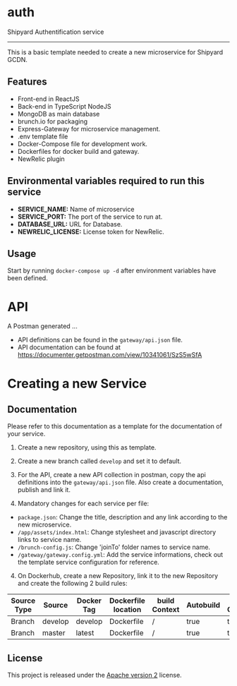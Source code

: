 # auth
Shipyard Authentification service

---

This is a basic template needed to create a new microservice for Shipyard GCDN.

## Features

- Front-end in ReactJS
- Back-end in TypeScript NodeJS
- MongoDB as main database
- brunch.io for packaging
- Express-Gateway for microservice management.
- .env template file
- Docker-Compose file for development work.
- Dockerfiles for docker build and gateway.
- NewRelic plugin

## Environmental variables required to run this service

- **SERVICE_NAME:** Name of microservice
- **SERVICE_PORT:** The port of the service to run at.
- **DATABASE_URL:** URL for Database.
- **NEWRELIC_LICENSE:** License token for NewRelic.

## Usage
Start by running `docker-compose up -d` after environment variables have been defined.

# API

A Postman generated ...
- API definitions can be found in the `gateway/api.json` file.
- API documentation can be found at https://documenter.getpostman.com/view/10341061/SzS5wSfA

# Creating a new Service

## Documentation

Please refer to this documentation as a template for the documentation of your service.

1. Create a new repository, using this as template.

2. Create a new branch called `develop` and set it to default.

2. For the API, create a new API collection in postman, copy the api definitions into the `gateway/api.json` file. Also create a documentation, publish and link it.

3. Mandatory changes for each service per file:

- `package.json`: Change the title, description and any link according to the new microservice.
- `/app/assets/index.html`: Change stylesheet and javascript directory links to service name.
- `/brunch-config.js`: Change 'joinTo' folder names to service name.
- `/gateway/gateway.config.yml`: Add the service informations, check out the template service configuration for reference.

4. On Dockerhub, create a new Repository, link it to the new Repository and create the following 2 build rules:

| Source Type | Source  | Docker Tag | Dockerfile location | build Context | Autobuild | Build Caching |
| ----------- | ------- | ---------- | ------------------- | ------------- | --------- | ------------- |
| Branch      | develop | develop    | Dockerfile          | /             | true      | true          |
| Branch      | master  | latest     | Dockerfile          | /             | true      | true          |

## License
This project is released under the [Apache version 2](LICENSE) license.
